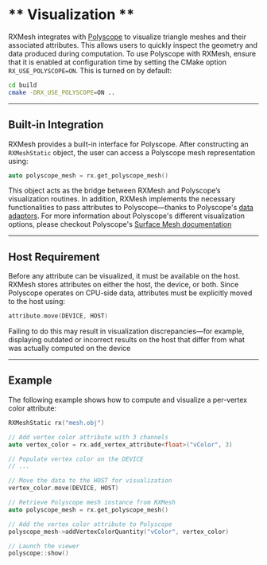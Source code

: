 # ** Visualization **

RXMesh integrates with [Polyscope](https://polyscope.run/) to visualize triangle meshes and their associated attributes. This allows users to quickly inspect the geometry and data produced during computation. To use Polyscope with RXMesh, ensure that it is enabled at configuration time by setting the CMake option `RX_USE_POLYSCOPE=ON`. This is turned on by default:

```bash 
cd build
cmake -DRX_USE_POLYSCOPE=ON ..
```

---

## **Built-in Integration**
RXMesh provides a built-in interface for Polyscope. After constructing an `RXMeshStatic` object, the user can access a Polyscope mesh representation using:

```cpp
auto polyscope_mesh = rx.get_polyscope_mesh()
```

This object acts as the bridge between RXMesh and Polyscope’s visualization routines. In addition, RXMesh implements the necessary functionalities to pass attributes to Polyscope—thanks to Polyscope's [data adaptors](https://polyscope.run/data_adaptors). For more information about Polyscope's different visualization options, please checkout Polyscope's [Surface Mesh documentation](https://polyscope.run/structures/surface_mesh/basics/)

--- 
## **Host Requirement**
Before any attribute can be visualized, it must be available on the host. RXMesh stores attributes on either the host, the device, or both. Since Polyscope operates on CPU-side data, attributes must be explicitly moved to the host using:

```cpp
attribute.move(DEVICE, HOST)
```

Failing to do this may result in visualization discrepancies—for example, displaying outdated or incorrect results on the host that differ from what was actually computed on the device

---
## **Example**

The following example shows how to compute and visualize a per-vertex color attribute:

```cpp
RXMeshStatic rx("mesh.obj")

// Add vertex color attribute with 3 channels
auto vertex_color = rx.add_vertex_attribute<float>("vColor", 3)

// Populate vertex color on the DEVICE
// ...

// Move the data to the HOST for visualization
vertex_color.move(DEVICE, HOST)

// Retrieve Polyscope mesh instance from RXMesh
auto polyscope_mesh = rx.get_polyscope_mesh()

// Add the vertex color attribute to Polyscope
polyscope_mesh->addVertexColorQuantity("vColor", vertex_color)

// Launch the viewer
polyscope::show()
```